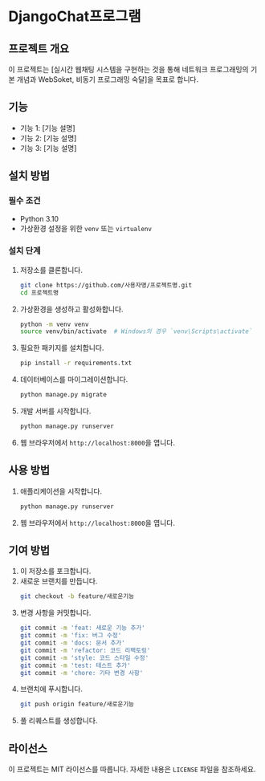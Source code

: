 # DjangoChat프로그램 

## 프로젝트 개요
이 프로젝트는 [실시간 웹채팅 시스템을 구현하는 것을 통해 네트워크 프로그래밍의 기본 개념과 WebSoket, 비동기 프로그래밍 숙달]을 목표로 합니다.

## 기능
- 기능 1: [기능 설명]
- 기능 2: [기능 설명]
- 기능 3: [기능 설명]

## 설치 방법

### 필수 조건
- Python 3.10
- 가상환경 설정을 위한 `venv` 또는 `virtualenv`

### 설치 단계
1. 저장소를 클론합니다.
   ```bash
   git clone https://github.com/사용자명/프로젝트명.git
   cd 프로젝트명
   ```

2. 가상환경을 생성하고 활성화합니다.
   ```bash
   python -m venv venv
   source venv/bin/activate  # Windows의 경우 `venv\Scripts\activate`
   ```

3. 필요한 패키지를 설치합니다.
   ```bash
   pip install -r requirements.txt
   ```

4. 데이터베이스를 마이그레이션합니다.
   ```bash
   python manage.py migrate
   ```

5. 개발 서버를 시작합니다.
   ```bash
   python manage.py runserver
   ```

6. 웹 브라우저에서 `http://localhost:8000`을 엽니다.

## 사용 방법
1. 애플리케이션을 시작합니다.
   ```bash
   python manage.py runserver
   ```
2. 웹 브라우저에서 `http://localhost:8000`을 엽니다.

## 기여 방법
1. 이 저장소를 포크합니다.
2. 새로운 브랜치를 만듭니다.
   ```bash
   git checkout -b feature/새로운기능
   ```
3. 변경 사항을 커밋합니다.
   ```bash
   git commit -m 'feat: 새로운 기능 추가'
   git commit -m 'fix: 버그 수정'
   git commit -m 'docs: 문서 추가'
   git commit -m 'refactor: 코드 리팩토링'
   git commit -m 'style: 코드 스타일 수정'
   git commit -m 'test: 테스트 추가'
   git commit -m 'chore: 기타 변경 사항'
   ```
4. 브랜치에 푸시합니다.
   ```bash
   git push origin feature/새로운기능
   ```
5. 풀 리퀘스트를 생성합니다.

## 라이선스
이 프로젝트는 MIT 라이선스를 따릅니다. 자세한 내용은 `LICENSE` 파일을 참조하세요. 